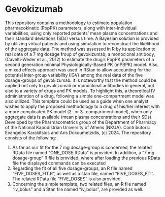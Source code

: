 # Gevokizumab

This repository contains a methodology to estimate population pharmacokinetic (PopPK) parameters, along with inter-individual variabilities, using only reported patients’ mean plasma concentrations and their standard deviations (SDs) versus time. A Bayesian solution is provided by utilizing virtual patients and using simulation to reconstruct the likelihood of the aggregate data. The method was assessed in R by its application to real data of a 7 mg dosage froup of gevokizumab, a monoclonal antibody, (Cavelti-Weder et al., 2012) to estimate the drug’s PopPK parameters of a second generation minimal Physiologically-Based PK (mPBPK) model. Also, a mixed effects approach was used in RStan to allow accounting for the potential inter-group variability (IGV) among the real data of the five dosage-groups of gevokizumab. 
It is noteworthy that the method could be applied not only to gevokizumab or monoclonal antibodies in general, but also to a variety of drugs and PK models. To highlight this, a theoretical IV administration of a drug, following a simple one-compartment model was also utilized. This template could be used as a guide when one analyst wishes to apply the proposed methodology to a drug of his/her interest with a more complicated PK model (2- or 3- compartment model), when only aggregate data is available (mean plasma concentrations and their SDs). 
Developed by the Pharmacometrics group of the Department of Pharmacy of the National Kapodistrian University of Athens (NKUA). Contributors: Evangelos Karakitsios and Aris Dokoumetzidis, (c) 2024. 
The repository consists of the following:

1) As far as our fit for the 7 mg dosage-group is concerned, the related RData file named "ONE_DOSE.RData" is provided. In addition, a “7 mg dosage-group” R file is provided, where after loading the previous RData file the displayed commands can be executed
2) Regarding the fit of all five dosage-groups, an R file named “FIVE_DOSES_FIT.R”, as well as a stan file, named “FIVE_DOSES_FIT”. The related RData file “FIVE_DOSES” is also provided.
3) Concerning the simple template, two related files, an R file named “iv_bolus” and a Stan file named “iv_bolus”, are provided as well.
